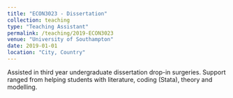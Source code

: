 ```yaml
---
title: "ECON3023 - Dissertation"
collection: teaching
type: "Teaching Assistant"
permalink: /teaching/2019-ECON3023
venue: "University of Southampton"
date: 2019-01-01
location: "City, Country"
---
```


Assisted in third year undergraduate dissertation drop-in surgeries. Support ranged from helping students with literature, coding (Stata), theory and modelling.
